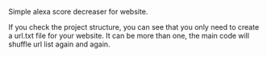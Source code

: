 Simple alexa score decreaser for website. 

If you check the project structure, you can see that you only need to create a url.txt file for your website. It can be more than one, the main code will shuffle url list again and again.
